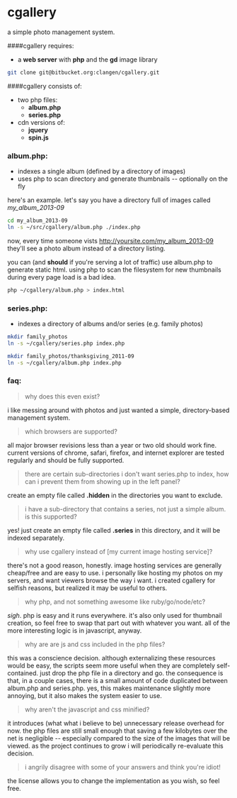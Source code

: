cgallery
=========
a simple photo management system.

####cgallery requires:
* a **web server** with **php** and the **gd** image library

```sh
git clone git@bitbucket.org:clangen/cgallery.git
```

####cgallery consists of:
* two php files:
    * **album.php**
    * **series.php**
* cdn versions of:
    * **jquery**
    * **spin.js**

### album.php:
* indexes a single album (defined by a directory of images)
* uses php to scan directory and generate thumbnails -- optionally on the fly

here's an example. let's say you have a directory full of images called *my_album_2013-09*
```sh
cd my_album_2013-09
ln -s ~/src/cgallery/album.php ./index.php
```
now, every time someone vists http://yoursite.com/my_album_2013-09 they'll see a photo album instead of a directory listing.

you can (and **should** if you're serving a lot of traffic) use album.php to generate static html. using php to scan the filesystem for new thumbnails during every page load is a bad idea.

```sh
php ~/cgallery/album.php > index.html
```

### series.php:
* indexes a directory of albums and/or series (e.g. family photos)

```sh
mkdir family_photos
ln -s ~/cgallery/series.php index.php

mkdir family_photos/thanksgiving_2011-09
ln -s ~/cgallery/album.php index.php
```

### faq:

> why does this even exist?

i like messing around with photos and just wanted a simple, directory-based management system.

> which browsers are supported?

all major browser revisions less than a year or two old should work fine. current versions of chrome, safari, firefox, and internet explorer are tested regularly and should be fully supported.

> there are certain sub-directories i don't want series.php to index, how can i prevent them from showing up in the left panel?

create an empty file called **.hidden** in the directories you want to exclude.

> i have a sub-directory that contains a series, not just a simple album. is this supported?

yes! just create an empty file called **.series** in this directory, and it will be indexed separately.

> why use cgallery instead of [my current image hosting service]?

there's not a good reason, honestly. image hosting services are generally cheap/free and are easy to use. i personally like hosting my photos on my servers, and want viewers browse the way i want. i created cgallery for selfish reasons, but realized it may be useful to others.

> why php, and not something awesome like ruby/go/node/etc?

*sigh*. php is easy and it runs everywhere. it's also only used for thumbnail creation, so feel free to swap that part out with whatever you want. all of the more interesting logic is in javascript, anyway.

> why are are js and css included in the php files?

this was a conscience decision. although externalizing these resources would be easy, the scripts seem more useful when they are completely self-contained. just drop the php file in a directory and go. the consequence is that, in a couple cases, there is a small amount of code duplicated between album.php and series.php. yes, this makes maintenance slightly more annoying, but it also makes the system easier to use.

> why aren't the javascript and css minified?

it introduces (what what i believe to be) unnecessary release overhead for now. the php files are still small enough that saving a few kilobytes over the net is negligible -- especially compared to the size of the images that will be viewed. as the project continues to grow i will periodically re-evaluate this decision.

> i angrily disagree with some of your answers and think you're idiot!

the license allows you to change the implementation as you wish, so feel free.
